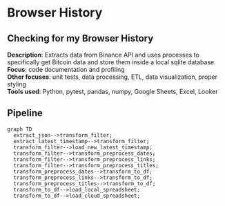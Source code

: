 # Browser History
## Checking for my Browser History
**Description**: Extracts data from Binance API and uses processes to specifically get Bitcoin data and store them inside a local sqlite database. <br>
**Focus**: code documentation and profiling <br>
**Other focuses**: unit tests, data processing, ETL, data visualization, proper styling <br>
**Tools used**: Python, pytest, pandas, numpy, Google Sheets, Excel, Looker
## Pipeline
```mermaid
graph TD
  extract_json-->transform_filter;
  extract_latest_timestamp-->transform_filter;
  transform_filter-->load_new_latest_timestamp;
  transform_filter-->transform_preprocess_dates;
  transform_filter-->transform_preprocess_links;
  transform_filter-->transform_preprocess_titles;
  transform_preprocess_dates-->transform_to_df;
  transform_preprocess_links-->transform_to_df;
  transform_preprocess_titles-->transform_to_df;
  transform_to_df-->load_local_spreadsheet;
  transform_to_df-->load_cloud_spreadsheet;
```
